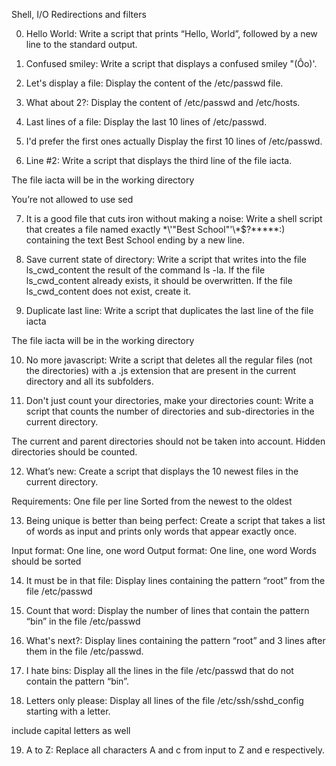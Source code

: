 Shell, I/O Redirections and filters


0. Hello World:
Write a script that prints “Hello, World”, followed by a new line to the standard output.

1. Confused smiley:
Write a script that displays a confused smiley "(Ôo)'.

2. Let's display a file:
Display the content of the /etc/passwd file.

3. What about 2?:
Display the content of /etc/passwd and /etc/hosts.

4. Last lines of a file:
Display the last 10 lines of /etc/passwd.

5. I'd prefer the first ones actually
Display the first 10 lines of /etc/passwd.

6. Line #2:
Write a script that displays the third line of the file iacta.

The file iacta will be in the working directory

You’re not allowed to use sed

7. It is a good file that cuts iron without making a noise:
Write a shell script that creates a file named exactly \*\\'"Best School"\'\\*$\?\*\*\*\*\*:) containing the text Best School ending by a new line.

8. Save current state of directory:
Write a script that writes into the file ls_cwd_content the result of the command ls -la. If the file ls_cwd_content already exists, it should be overwritten. If the file ls_cwd_content does not exist, create it.

9. Duplicate last line:
Write a script that duplicates the last line of the file iacta

The file iacta will be in the working directory

10. No more javascript:
Write a script that deletes all the regular files (not the directories) with a .js extension that are present in the current directory and all its subfolders.

11. Don't just count your directories, make your directories count:
Write a script that counts the number of directories and sub-directories in the current directory.

The current and parent directories should not be taken into account.
Hidden directories should be counted.

12. What’s new:
Create a script that displays the 10 newest files in the current directory.

Requirements:
One file per line
Sorted from the newest to the oldest

13. Being unique is better than being perfect:
Create a script that takes a list of words as input and prints only words that appear exactly once.

Input format: One line, one word
Output format: One line, one word
Words should be sorted

14. It must be in that file:
Display lines containing the pattern “root” from the file /etc/passwd

15. Count that word:
Display the number of lines that contain the pattern “bin” in the file /etc/passwd

16. What's next?:
Display lines containing the pattern “root” and 3 lines after them in the file /etc/passwd.

17. I hate bins:
Display all the lines in the file /etc/passwd that do not contain the pattern “bin”.

18. Letters only please:
Display all lines of the file /etc/ssh/sshd_config starting with a letter.

include capital letters as well

19. A to Z:
Replace all characters A and c from input to Z and e respectively.

